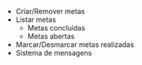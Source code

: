 - Criar/Remover metas
- Listar metas
  - Metas concluídas
  - Metas abertas
- Marcar/Desmarcar metas realizadas
- Sistema de mensagens
